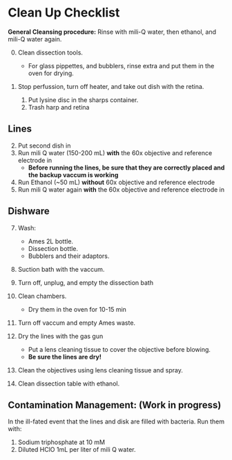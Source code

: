  # Clean Up Checklist

**General Cleansing procedure:** Rinse with mili-Q water, then ethanol, and  mili-Q water again. 

0. Clean dissection tools.
    - For glass pippettes, and bubblers, rinse extra and put them in the oven for drying. 

1. Stop perfussion, turn off heater, and take out dish with the retina. 
    1. Put lysine disc in the sharps container.
    2. Trash harp and retina
## Lines
2. Put second dish in
3. Run mili Q water (150-200 mL) **with** the 60x objective and reference electrode in
    - **Before running the lines, be sure that they are correctly placed and the backup vaccum is working**
5. Run Ethanol (~50 mL) **without** 60x objective and reference electrode
6. Run mili Q water again **with** the 60x objective and reference electrode in


## Dishware
7. Wash: 
    - Ames 2L bottle.
    - Dissection bottle.
    - Bubblers and their adaptors.
7. Suction bath with the vaccum. 
8. Turn off, unplug, and empty the dissection bath
8. Clean chambers. 
    - Dry them in the oven for 10-15 min
9. Turn off vaccum and empty Ames waste.  
9. Dry the lines with the gas gun
    - Put a lens cleaning tissue to cover the objective before blowing.
    -  **Be sure the lines are dry!**
10. Clean the objectives using lens cleaning tissue and spray.

9. Clean dissection table with ethanol. 


## Contamination Management: (Work in progress)
In the ill-fated event that the lines and disk are filled with bacteria. Run them with: 
1. Sodium triphosphate at 10 mM
2. Diluted HClO 1mL per liter of mili Q water. 
